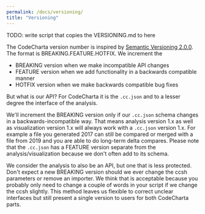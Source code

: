 ```yaml
---
permalink: /docs/versioning/
title: "Versioning"
---
```


TODO: write script that copies the VERSIONING.md to here

The CodeCharta version number is inspired by [Semantic Versioning 2.0.0](https://semver.org/spec/v2.0.0.html). The format is BREAKING.FEATURE.HOTFIX. We increment the

- BREAKING version when we make incompatible API changes
- FEATURE version when we add functionality in a backwards compatible manner
- HOTFIX version when we make backwards compatible bug fixes

But what is our API? For CodeCharta it is the `.cc.json` and to a lesser degree the interface of the analysis.

We'll increment the BREAKING version only if our `.cc.json` schema changes in a backwards-incompatible way. That means analysis version 1.x as well as visualization version 1.x will always work with a `.cc.json` version 1.x. For example a file you generated 2017 can still be compared or merged with a file from 2019 and you are able to do long-term delta compares. Please note that the `.cc.json` has a FEATURE version separate from the analysis/visualization because we don't often add to its schema.

We consider the analysis to also be an API, but one that is less protected. Don't expect a new BREAKING version should we ever change the ccsh parameters or remove an importer. We think that is acceptable because you probably only need to change a couple of words in your script if we change the ccsh slightly. This method leaves us flexible to correct unclear interfaces but still present a single version to users for both CodeCharta parts.
